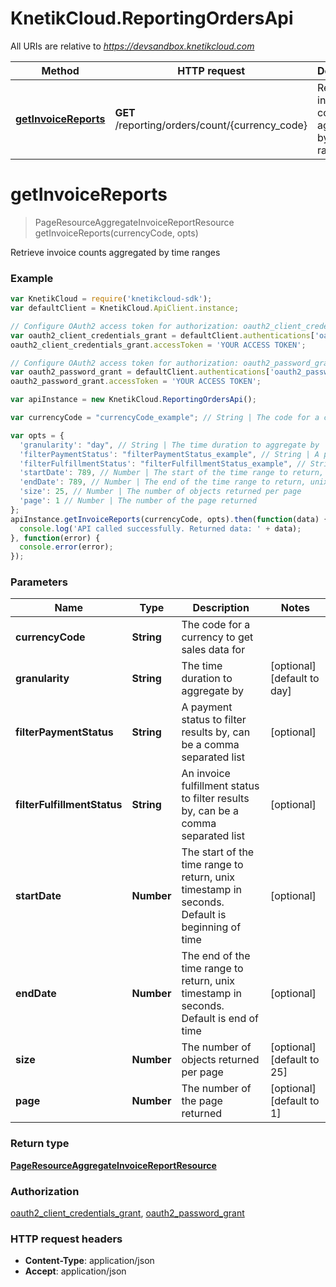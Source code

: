 # KnetikCloud.ReportingOrdersApi

All URIs are relative to *https://devsandbox.knetikcloud.com*

Method | HTTP request | Description
------------- | ------------- | -------------
[**getInvoiceReports**](ReportingOrdersApi.md#getInvoiceReports) | **GET** /reporting/orders/count/{currency_code} | Retrieve invoice counts aggregated by time ranges


<a name="getInvoiceReports"></a>
# **getInvoiceReports**
> PageResourceAggregateInvoiceReportResource getInvoiceReports(currencyCode, opts)

Retrieve invoice counts aggregated by time ranges

### Example
```javascript
var KnetikCloud = require('knetikcloud-sdk');
var defaultClient = KnetikCloud.ApiClient.instance;

// Configure OAuth2 access token for authorization: oauth2_client_credentials_grant
var oauth2_client_credentials_grant = defaultClient.authentications['oauth2_client_credentials_grant'];
oauth2_client_credentials_grant.accessToken = 'YOUR ACCESS TOKEN';

// Configure OAuth2 access token for authorization: oauth2_password_grant
var oauth2_password_grant = defaultClient.authentications['oauth2_password_grant'];
oauth2_password_grant.accessToken = 'YOUR ACCESS TOKEN';

var apiInstance = new KnetikCloud.ReportingOrdersApi();

var currencyCode = "currencyCode_example"; // String | The code for a currency to get sales data for

var opts = { 
  'granularity': "day", // String | The time duration to aggregate by
  'filterPaymentStatus': "filterPaymentStatus_example", // String | A payment status to filter results by, can be a comma separated list
  'filterFulfillmentStatus': "filterFulfillmentStatus_example", // String | An invoice fulfillment status to filter results by, can be a comma separated list
  'startDate': 789, // Number | The start of the time range to return, unix timestamp in seconds. Default is beginning of time
  'endDate': 789, // Number | The end of the time range to return, unix timestamp in seconds. Default is end of time
  'size': 25, // Number | The number of objects returned per page
  'page': 1 // Number | The number of the page returned
};
apiInstance.getInvoiceReports(currencyCode, opts).then(function(data) {
  console.log('API called successfully. Returned data: ' + data);
}, function(error) {
  console.error(error);
});

```

### Parameters

Name | Type | Description  | Notes
------------- | ------------- | ------------- | -------------
 **currencyCode** | **String**| The code for a currency to get sales data for | 
 **granularity** | **String**| The time duration to aggregate by | [optional] [default to day]
 **filterPaymentStatus** | **String**| A payment status to filter results by, can be a comma separated list | [optional] 
 **filterFulfillmentStatus** | **String**| An invoice fulfillment status to filter results by, can be a comma separated list | [optional] 
 **startDate** | **Number**| The start of the time range to return, unix timestamp in seconds. Default is beginning of time | [optional] 
 **endDate** | **Number**| The end of the time range to return, unix timestamp in seconds. Default is end of time | [optional] 
 **size** | **Number**| The number of objects returned per page | [optional] [default to 25]
 **page** | **Number**| The number of the page returned | [optional] [default to 1]

### Return type

[**PageResourceAggregateInvoiceReportResource**](PageResourceAggregateInvoiceReportResource.md)

### Authorization

[oauth2_client_credentials_grant](../README.md#oauth2_client_credentials_grant), [oauth2_password_grant](../README.md#oauth2_password_grant)

### HTTP request headers

 - **Content-Type**: application/json
 - **Accept**: application/json

